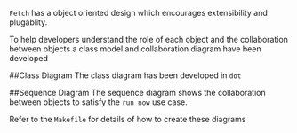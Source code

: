 ``Fetch`` has a object oriented design which encourages extensibility and plugablity.

To help developers understand the role of each object and the collaboration between objects a class model and 
collaboration diagram have been developed

##Class Diagram
The class diagram has been developed in ``dot``

##Sequence Diagram
The sequence diagram shows the collaboration between objects to satisfy the ``run now`` use case.

Refer to the ``Makefile`` for details of how to create these diagrams


